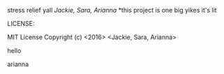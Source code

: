 stress relief yall
*Jackie, Sara, Arianna*
*this project is one big yikes
it's lit

LICENSE:

MIT License
Copyright (c) <2016> <Jackie, Sara, Arianna>

hello

arianna